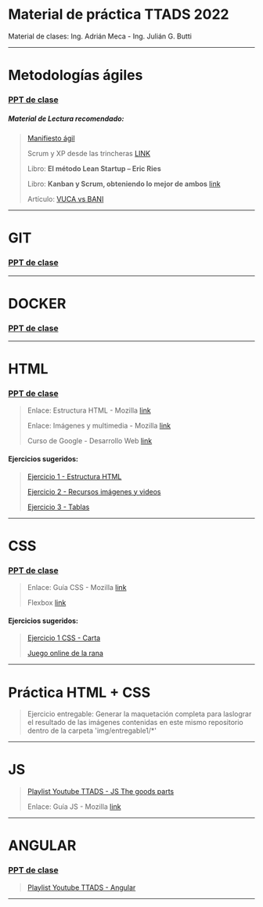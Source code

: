 # Material de práctica TTADS 2022

Material de clases: Ing. Adrián Meca - Ing. Julián G. Butti


 ---
 
# Metodologías ágiles

### [PPT de clase](https://docs.google.com/presentation/d/1Q2imJMwv10LAx3xKGwHUaJxymXz31gtBlKZ7TA9HtDQ/edit?usp=sharing)

##### Material de Lectura recomendado:

> [Manifiesto ágil](https://agilemanifesto.org/iso/es/manifesto.html)
> 
> Scrum y XP desde las trincheras [LINK](http://www.proyectalis.com/wp-content/uploads/2008/02/scrum-y-xp-desde-las-trincheras.pdf)
> 
> Libro:  **El método Lean Startup – Eric Ries**
> 
> Libro: **Kanban y Scrum, obteniendo lo mejor de ambos** [link](http://www.proyectalis.com/documentos/KanbanVsScrum_Castellano_FINAL-printed.pdf)
>
>Artículo: [VUCA vs BANI](https://openwebinars.net/blog/que-es-un-entorno-bani-y-diferencias-con-un-entorno-vuca/)
>

 ---
 
# GIT


### [PPT de clase](https://docs.google.com/presentation/d/1v6k7_8ny6FmJh363VT_XIEd7lwJQn7ai8fOjugwhl7k/edit?usp=sharing)

 ---
 
# DOCKER

### [PPT de clase](https://docs.google.com/presentation/d/1yquuK300GLE8zD39pMgIM2G42VUKJMVC0hPx6196qX8/edit?usp=sharing)

 ---
 
# HTML


### [PPT de clase](https://docs.google.com/presentation/d/1bu3BUMlO3_UiKZVBsCVFHdNlW0F6HKvOTyX7uLtS7xM/edit?usp=sharing)


> Enlace: Estructura HTML - Mozilla [link](https://developer.mozilla.org/es/docs/Learn/HTML)
>
> Enlace: Imágenes y multimedia - Mozilla [link](https://developer.mozilla.org/es/docs/Learn/HTML/Multimedia_and_embedding/Images_in_HTML)
>
> Curso de Google - Desarrollo Web [link](https://learndigital.withgoogle.com/activate/course/web-development-I)
>

#### Ejercicios sugeridos:
> [Ejercicio 1 - Estructura HTML](https://developer.mozilla.org/es/docs/Learn/HTML/Introduction_to_HTML/Structuring_a_page_of_content)
>
> [Ejercicio 2 - Recursos imágenes y videos](https://developer.mozilla.org/es/docs/Learn/HTML/Multimedia_and_embedding/Mozilla_splash_page)
>
> [Ejercicio 3 - Tablas](https://developer.mozilla.org/es/docs/Learn/HTML/Tables/Structuring_planet_data)
>

 ---

# CSS


### [PPT de clase](https://docs.google.com/presentation/d/11uF1yV0bilWXIR9pYDge_tw8IGTibcpoRtlVV-EioyI/edit?usp=sharing)


> Enlace: Guía CSS - Mozilla [link](https://developer.mozilla.org/es/docs/Learn/CSS/First_steps)
>
> Flexbox [link](https://developer.mozilla.org/es/docs/Web/CSS/CSS_Flexible_Box_Layout/Basic_Concepts_of_Flexbox)

#### Ejercicios sugeridos:

>[Ejercicio 1 CSS - Carta](https://developer.mozilla.org/en-US/docs/Learn/CSS/Styling_text/Typesetting_a_homepage)
>
>[Juego online de la rana](https://flexboxfroggy.com/#es)


 ---

# Práctica HTML + CSS


>Ejercicio entregable: Generar la maquetación completa para laslograr el resultado de las imágenes contenidas en este mismo repositorio dentro de la carpeta 'img/entregable1/*'


 ---
 
 
# JS



>[Playlist Youtube TTADS - JS The goods parts](https://www.youtube.com/playlist?list=PLstUYTrWtZx0LGOi0e5hZOXpuV1TGa8FE)
>
> Enlace: Guía JS - Mozilla [link](https://developer.mozilla.org/es/docs/Learn/JavaScript/First_steps/What_is_JavaScript)
>


 ---
 
# ANGULAR



### [PPT de clase](https://utnfrrottads.github.io/presentacion-angulario/#/)


>[Playlist Youtube TTADS - Angular](https://youtube.com/playlist?list=PLHjN6GqSS4FkhEec4gANfy7i7eg_d6ySE)
>

 ---
 
